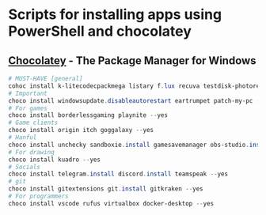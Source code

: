 # Scripts for installing apps using PowerShell and chocolatey

## [Chocolatey](https://chocolatey.org/install) - The Package Manager for Windows

```powershell
# MUST-HAVE [general]
cohoc install k-litecodecpackmega listary f.lux recuva testdisk-photorec cloneapp sysinternals --yes
# Important
choco install windowsupdate.disableautorestart eartrumpet patch-my-pc --yes
# For games
choco install borderlessgaming playnite --yes
# Game clients
choco install origin itch goggalaxy --yes
# Hanful
choco install unchecky sandboxie.install gamesavemanager obs-studio.install dropit.install sharex streamlabs-obs powertoys fileoptimizer defraggler ultradefrag hwinfo.install pushbullet pdfxchangeeditor anydesk.install mpc-hc sumo dumo rssowl produkey.install drawio carnac virustotaluploader strokesplus.install prey -yes
# For drawing
choco install kuadro --yes
# Socials
choco install telegram.install discord.install teamspeak --yes
# git
choco install gitextensions git.install gitkraken --yes
# For programmers
choco install vscode rufus virtualbox docker-desktop --yes
```